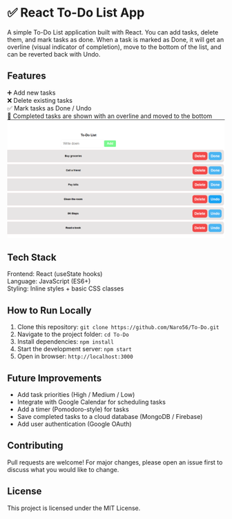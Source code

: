 # ✅ React To-Do List App
A simple To-Do List application built with React. You can add tasks, delete them, and mark tasks as done. When a task is marked as Done, it will get an overline (visual indicator of completion), move to the bottom of the list, and can be reverted back with Undo.

## Features
➕ Add new tasks  
❌ Delete existing tasks  
✅ Mark tasks as Done / Undo  
📌 Completed tasks are shown with an overline and moved to the bottom  
![alt text](image.png)

## Tech Stack
Frontend: React (useState hooks)  
Language: JavaScript (ES6+)  
Styling: Inline styles + basic CSS classes  

## How to Run Locally
1. Clone this repository: `git clone https://github.com/Naro56/To-Do.git`  
2. Navigate to the project folder: `cd To-Do`  
3. Install dependencies: `npm install`  
4. Start the development server: `npm start`  
5. Open in browser: `http://localhost:3000`  

## Future Improvements
- Add task priorities (High / Medium / Low)  
- Integrate with Google Calendar for scheduling tasks  
- Add a timer (Pomodoro-style) for tasks  
- Save completed tasks to a cloud database (MongoDB / Firebase)  
- Add user authentication (Google OAuth)  

## Contributing
Pull requests are welcome! For major changes, please open an issue first to discuss what you would like to change.  

## License
This project is licensed under the MIT License.

